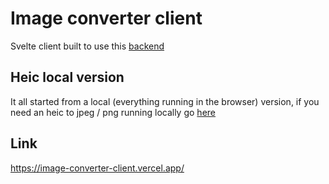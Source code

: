 # Image converter client

Svelte client built to use this [backend](https://github.com/Shaance/image-converter)

## Heic local version
It all started from a local (everything running in the browser) version, if you need an heic to jpeg / png running locally go [here](https://heic.hashcode.dev/)

## Link

https://image-converter-client.vercel.app/

